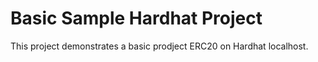 # Basic Sample Hardhat Project

This project demonstrates a basic prodject ERC20 on Hardhat localhost. 
